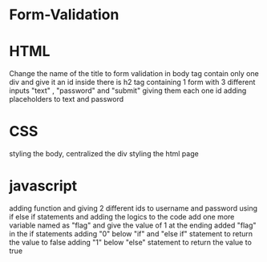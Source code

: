 # Form-Validation
# HTML 
Change the name of the title to form validation
in body tag contain only one div and give it an id
inside there is h2 tag
containing 1 form with 3  different inputs "text" , "password" and "submit"
giving them each one id
adding placeholders to text and password
# CSS
styling the body, centralized the div
styling the html page
# javascript
adding function and giving 2 different ids to username and password
using if else if statements and adding the logics to the code
add one more variable named as "flag" and give the value of 1
at the ending added "flag" in the if statements
adding "0" below "if" and "else if" statement to return the value to false
adding "1" below "else" statement to return the value to true




